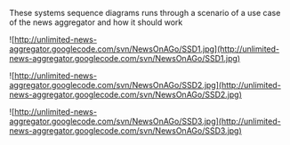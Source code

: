 These systems sequence diagrams runs through a scenario of a use case of the news aggregator and how it should work

![http://unlimited-news-aggregator.googlecode.com/svn/NewsOnAGo/SSD1.jpg](http://unlimited-news-aggregator.googlecode.com/svn/NewsOnAGo/SSD1.jpg)


![http://unlimited-news-aggregator.googlecode.com/svn/NewsOnAGo/SSD2.jpg](http://unlimited-news-aggregator.googlecode.com/svn/NewsOnAGo/SSD2.jpg)


![http://unlimited-news-aggregator.googlecode.com/svn/NewsOnAGo/SSD3.jpg](http://unlimited-news-aggregator.googlecode.com/svn/NewsOnAGo/SSD3.jpg)